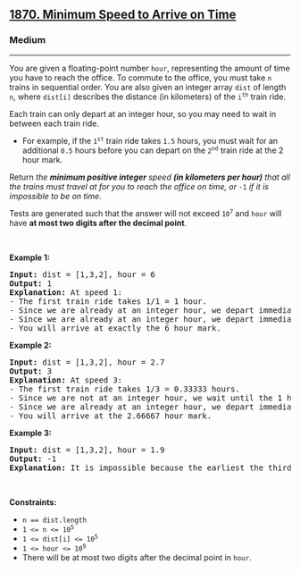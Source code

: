 <h2><a href="https://leetcode.com/problems/minimum-speed-to-arrive-on-time/">1870. Minimum Speed to Arrive on Time</a></h2><h3>Medium</h3><hr><div style="user-select: auto;"><p style="user-select: auto;">You are given a floating-point number <code style="user-select: auto;">hour</code>, representing the amount of time you have to reach the office. To commute to the office, you must take <code style="user-select: auto;">n</code> trains in sequential order. You are also given an integer array <code style="user-select: auto;">dist</code> of length <code style="user-select: auto;">n</code>, where <code style="user-select: auto;">dist[i]</code> describes the distance (in kilometers) of the <code style="user-select: auto;">i<sup style="user-select: auto;">th</sup></code> train ride.</p>

<p style="user-select: auto;">Each train can only depart at an integer hour, so you may need to wait in between each train ride.</p>

<ul style="user-select: auto;">
	<li style="user-select: auto;">For example, if the <code style="user-select: auto;">1<sup style="user-select: auto;">st</sup></code> train ride takes <code style="user-select: auto;">1.5</code> hours, you must wait for an additional <code style="user-select: auto;">0.5</code> hours before you can depart on the <code style="user-select: auto;">2<sup style="user-select: auto;">nd</sup></code> train ride at the 2 hour mark.</li>
</ul>

<p style="user-select: auto;">Return <em style="user-select: auto;">the <strong style="user-select: auto;">minimum positive integer</strong> speed <strong style="user-select: auto;">(in kilometers per hour)</strong> that all the trains must travel at for you to reach the office on time, or </em><code style="user-select: auto;">-1</code><em style="user-select: auto;"> if it is impossible to be on time</em>.</p>

<p style="user-select: auto;">Tests are generated such that the answer will not exceed <code style="user-select: auto;">10<sup style="user-select: auto;">7</sup></code> and <code style="user-select: auto;">hour</code> will have <strong style="user-select: auto;">at most two digits after the decimal point</strong>.</p>

<p style="user-select: auto;">&nbsp;</p>
<p style="user-select: auto;"><strong style="user-select: auto;">Example 1:</strong></p>

<pre style="user-select: auto;"><strong style="user-select: auto;">Input:</strong> dist = [1,3,2], hour = 6
<strong style="user-select: auto;">Output:</strong> 1
<strong style="user-select: auto;">Explanation: </strong>At speed 1:
- The first train ride takes 1/1 = 1 hour.
- Since we are already at an integer hour, we depart immediately at the 1 hour mark. The second train takes 3/1 = 3 hours.
- Since we are already at an integer hour, we depart immediately at the 4 hour mark. The third train takes 2/1 = 2 hours.
- You will arrive at exactly the 6 hour mark.
</pre>

<p style="user-select: auto;"><strong style="user-select: auto;">Example 2:</strong></p>

<pre style="user-select: auto;"><strong style="user-select: auto;">Input:</strong> dist = [1,3,2], hour = 2.7
<strong style="user-select: auto;">Output:</strong> 3
<strong style="user-select: auto;">Explanation: </strong>At speed 3:
- The first train ride takes 1/3 = 0.33333 hours.
- Since we are not at an integer hour, we wait until the 1 hour mark to depart. The second train ride takes 3/3 = 1 hour.
- Since we are already at an integer hour, we depart immediately at the 2 hour mark. The third train takes 2/3 = 0.66667 hours.
- You will arrive at the 2.66667 hour mark.
</pre>

<p style="user-select: auto;"><strong style="user-select: auto;">Example 3:</strong></p>

<pre style="user-select: auto;"><strong style="user-select: auto;">Input:</strong> dist = [1,3,2], hour = 1.9
<strong style="user-select: auto;">Output:</strong> -1
<strong style="user-select: auto;">Explanation:</strong> It is impossible because the earliest the third train can depart is at the 2 hour mark.
</pre>

<p style="user-select: auto;">&nbsp;</p>
<p style="user-select: auto;"><strong style="user-select: auto;">Constraints:</strong></p>

<ul style="user-select: auto;">
	<li style="user-select: auto;"><code style="user-select: auto;">n == dist.length</code></li>
	<li style="user-select: auto;"><code style="user-select: auto;">1 &lt;= n &lt;= 10<sup style="user-select: auto;">5</sup></code></li>
	<li style="user-select: auto;"><code style="user-select: auto;">1 &lt;= dist[i] &lt;= 10<sup style="user-select: auto;">5</sup></code></li>
	<li style="user-select: auto;"><code style="user-select: auto;">1 &lt;= hour &lt;= 10<sup style="user-select: auto;">9</sup></code></li>
	<li style="user-select: auto;">There will be at most two digits after the decimal point in <code style="user-select: auto;">hour</code>.</li>
</ul>
</div>